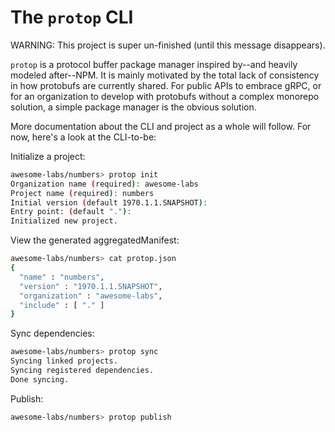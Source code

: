 # The `protop` CLI

WARNING: This project is super un-finished (until this message disappears).

`protop` is a protocol buffer package manager inspired by--and heavily modeled after--NPM. It is mainly motivated by the total lack of consistency in how protobufs are currently shared. For public APIs to embrace gRPC, or for an organization to develop with protobufs without a complex monorepo solution, a simple package manager is the obvious solution.

More documentation about the CLI and project as a whole will follow. For now, here's a look at the CLI-to-be:


Initialize a project:
```bash
awesome-labs/numbers> protop init
Organization name (required): awesome-labs
Project name (required): numbers
Initial version (default 1970.1.1.SNAPSHOT):
Entry point: (default "."):
Initialized new project.
```

View the generated aggregatedManifest:
```bash
awesome-labs/numbers> cat protop.json
{
  "name" : "numbers",
  "version" : "1970.1.1.SNAPSHOT",
  "organization" : "awesome-labs",
  "include" : [ "." ]
}
```

Sync dependencies:
```bash
awesome-labs/numbers> protop sync
Syncing linked projects.
Syncing registered dependencies.
Done syncing.
```

Publish:
```bash
awesome-labs/numbers> protop publish
```
